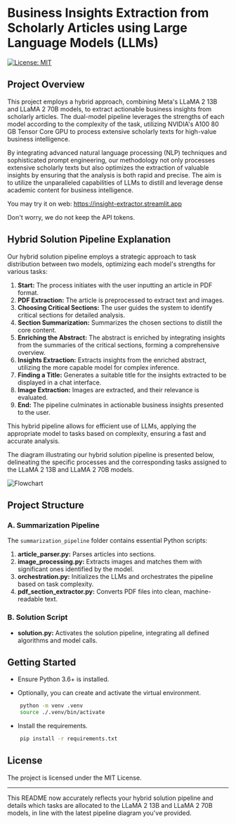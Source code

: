 # Business Insights Extraction from Scholarly Articles using Large Language Models (LLMs)

[![License: MIT](https://img.shields.io/badge/License-MIT-yellow.svg)](https://opensource.org/licenses/MIT)

## Project Overview

This project employs a hybrid approach, combining Meta's LLaMA 2 13B and LLaMA 2 70B models, to extract actionable business insights from scholarly articles. The dual-model pipeline leverages the strengths of each model according to the complexity of the task, utilizing NVIDIA's A100 80 GB Tensor Core GPU to process extensive scholarly texts for high-value business intelligence.

By integrating advanced natural language processing (NLP) techniques and sophisticated prompt engineering, our methodology not only processes extensive scholarly texts but also optimizes the extraction of valuable insights by ensuring that the analysis is both rapid and precise. The aim is to utilize the unparalleled capabilities of LLMs to distill and leverage dense academic content for business intelligence.

You may try it on web: https://insight-extractor.streamlit.app

Don't worry, we do not keep the API tokens.

## Hybrid Solution Pipeline Explanation

Our hybrid solution pipeline employs a strategic approach to task distribution between two models, optimizing each model's strengths for various tasks:

1. **Start:** The process initiates with the user inputting an article in PDF format.
2. **PDF Extraction:** The article is preprocessed to extract text and images.
3. **Choosing Critical Sections:** The user guides the system to identify critical sections for detailed analysis.
4. **Section Summarization:** Summarizes the chosen sections to distill the core content.
5. **Enriching the Abstract:** The abstract is enriched by integrating insights from the summaries of the critical sections, forming a comprehensive overview.
6. **Insights Extraction:** Extracts insights from the enriched abstract, utilizing the more capable model for complex inference.
7. **Finding a Title:** Generates a suitable title for the insights extracted to be displayed in a chat interface.
8. **Image Extraction:** Images are extracted, and their relevance is evaluated.
9. **End:** The pipeline culminates in actionable business insights presented to the user.

This hybrid pipeline allows for efficient use of LLMs, applying the appropriate model to tasks based on complexity, ensuring a fast and accurate analysis.

The diagram illustrating our hybrid solution pipeline is presented below, delineating the specific processes and the corresponding tasks assigned to the LLaMA 2 13B and LLaMA 2 70B models.

![Flowchart](https://github.com/nusret35/llm_dev/assets/120125253/33fb65af-84a0-447f-9325-7fadf035452e)

## Project Structure

### A. Summarization Pipeline

The `summarization_pipeline` folder contains essential Python scripts:

1. **article_parser.py:** Parses articles into sections.
2. **image_processing.py:** Extracts images and matches them with significant ones identified by the model.
3. **orchestration.py:** Initializes the LLMs and orchestrates the pipeline based on task complexity.
4. **pdf_section_extractor.py:** Converts PDF files into clean, machine-readable text.

### B. Solution Script

- **solution.py:** Activates the solution pipeline, integrating all defined algorithms and model calls.

## Getting Started

- Ensure Python 3.6+ is installed.

- Optionally, you can create and activate the virtual environment.
```bash
    python -m venv .venv
    source ./.venv/bin/activate
```

- Install the requirements.
```bash
    pip install -r requirements.txt
```

## License

The project is licensed under the MIT License.

---

This README now accurately reflects your hybrid solution pipeline and details which tasks are allocated to the LLaMA 2 13B and LLaMA 2 70B models, in line with the latest pipeline diagram you've provided.
